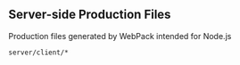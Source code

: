Server-side Production Files
----------------------------
Production files generated by WebPack intended for Node.js

```match
server/client/*
```

[icon]: fa://fa-shopping-cart/#ff4133

